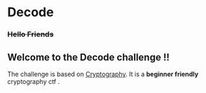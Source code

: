 # Decode

### ~~Hello Friends~~

## Welcome to the Decode challenge !!

The challenge is based on [Cryptography](https://en.wikipedia.org/wiki/Cryptography).
It is a **beginner friendly** cryptography ctf .







